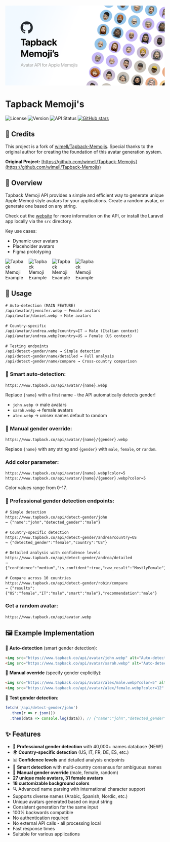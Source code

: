 ![Tapback Memoji H1](./assets/og-image.png)

# Tapback Memoji's

![License](https://img.shields.io/badge/license-MIT-blue.svg)
![Version](https://img.shields.io/badge/version-1.0.0-brightgreen.svg)
![API Status](https://img.shields.io/badge/API-active-success.svg)
[![GitHub stars](https://img.shields.io/github/stars/wimell/Tapback-Memojis.svg)](https://github.com/wimell/Tapback-Memojis/stargazers)

## 🙏 Credits

This project is a fork of [wimell/Tapback-Memojis](https://github.com/wimell/Tapback-Memojis). Special thanks to the original author for creating the foundation of this avatar generation system.

**Original Project:** [https://github.com/wimell/Tapback-Memojis](https://github.com/wimell/Tapback-Memojis)


## 🚀 Overview

Tapback Memoji API provides a simple and efficient way to generate unique Apple Memoji style avatars for your applications. Create a random avatar, or generate one based on any string.

Check out the [website](https://www.tapback.co?ref=github-readme) for more information on the API, or install the Laravel app locally via the `src` directory.

Key use cases:
- Dynamic user avatars
- Placeholder avatars
- Figma prototyping


<div style="display: flex; align-items: center; gap: 10px;">
  <img src="https://www.tapback.co/api/avatar/user57.webp?color=4" alt="Tapback Memoji Example" width="64">
  <img src="https://www.tapback.co/api/avatar/user10.webp?color=7" alt="Tapback Memoji Example" width="64">
  <img src="https://www.tapback.co/api/avatar/user16.webp?color=12" alt="Tapback Memoji Example" width="64">
  <img src="https://www.tapback.co/api/avatar/user22.webp?color=10" alt="Tapback Memoji Example" width="64">
</div>

## 🔗 Usage

```
# Auto-detection (MAIN FEATURE)
/api/avatar/jennifer.webp → Female avatars
/api/avatar/daniel.webp → Male avatars

# Country-specific
/api/avatar/andrea.webp?country=IT → Male (Italian context)
/api/avatar/andrea.webp?country=US → Female (US context)

# Testing endpoints
/api/detect-gender/name → Simple detection
/api/detect-gender/name/detailed → Full analysis
/api/detect-gender/name/compare → Cross-country comparison
```

### 🤖 Smart auto-detection:
```
https://www.tapback.co/api/avatar/{name}.webp
```
Replace `{name}` with a first name - the API automatically detects gender!
- `john.webp` → male avatars
- `sarah.webp` → female avatars  
- `alex.webp` → unisex names default to random

### 🎯 Manual gender override:
```
https://www.tapback.co/api/avatar/{name}/{gender}.webp
```
Replace `{name}` with any string and `{gender}` with `male`, `female`, or `random`.

### Add color parameter:
```
https://www.tapback.co/api/avatar/{name}.webp?color=5
https://www.tapback.co/api/avatar/{name}/{gender}.webp?color=5
```
Color values range from 0-17.

### 🧪 Professional gender detection endpoints:
```
# Simple detection
https://www.tapback.co/api/detect-gender/john
→ {"name":"john","detected_gender":"male"}

# Country-specific detection  
https://www.tapback.co/api/detect-gender/andrea?country=US
→ {"detected_gender":"female","country":"US"}

# Detailed analysis with confidence levels
https://www.tapback.co/api/detect-gender/andrea/detailed
→ {"confidence":"medium","is_confident":true,"raw_result":"MostlyFemale"}

# Compare across 10 countries
https://www.tapback.co/api/detect-gender/robin/compare
→ {"results":{"US":"female","IT":"male","smart":"male"},"recommendation":"male"}
```

### Get a random avatar:
```
https://www.tapback.co/api/avatar.webp
```

## 🖼️ Example Implementation

🤖 **Auto-detection** (smart gender detection):
```html
<img src="https://www.tapback.co/api/avatar/john.webp" alt="Auto-detected Male Avatar">
<img src="https://www.tapback.co/api/avatar/sarah.webp" alt="Auto-detected Female Avatar">
```

🎯 **Manual override** (specify gender explicitly):
```html
<img src="https://www.tapback.co/api/avatar/alex/male.webp?color=5" alt="Male Avatar Override">
<img src="https://www.tapback.co/api/avatar/alex/female.webp?color=12" alt="Female Avatar Override">
```

🧪 **Test gender detection**:
```javascript
fetch('/api/detect-gender/john')
  .then(r => r.json())
  .then(data => console.log(data)); // {"name":"john","detected_gender":"male"}
```

## ✨ Features

- 🤖 **Professional gender detection** with 40,000+ names database (NEW!)
- 🌍 **Country-specific detection** (US, IT, FR, DE, ES, etc.)
- 📊 **Confidence levels** and detailed analysis endpoints
- 🧠 **Smart detection** with multi-country consensus for ambiguous names
- 🎯 **Manual gender override** (male, female, random)
- **27 unique male avatars, 31 female avatars**
- **18 customizable background colors**
- 🔍 Advanced name parsing with international character support
- Supports diverse names (Arabic, Spanish, Nordic, etc.)
- Unique avatars generated based on input string
- Consistent generation for the same input
- 100% backwards compatible
- No authentication required
- No external API calls - all processing local
- Fast response times
- Suitable for various applications
